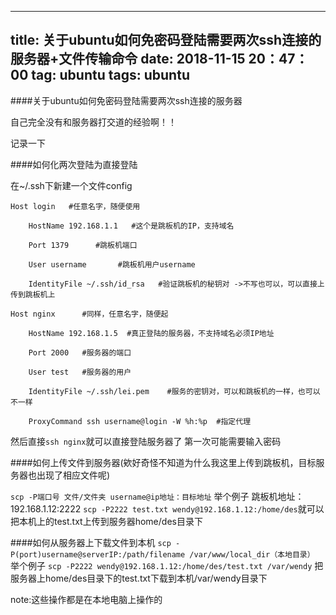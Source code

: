 
---
title: 关于ubuntu如何免密码登陆需要两次ssh连接的服务器+文件传输命令
date: 2018-11-15 20：47：00
tag: ubuntu
tags: ubuntu
---

####关于ubuntu如何免密码登陆需要两次ssh连接的服务器

自己完全没有和服务器打交道的经验啊！！

记录一下


####如何化两次登陆为直接登陆

在~/.ssh下新建一个文件config
```
Host login   #任意名字，随便使用

    HostName 192.168.1.1   #这个是跳板机的IP，支持域名

    Port 1379      #跳板机端口

    User username       #跳板机用户username

    IdentityFile ~/.ssh/id_rsa   #验证跳板机的秘钥对 ->不写也可以，可以直接上传到跳板机上

Host nginx      #同样，任意名字，随便起

    HostName 192.168.1.5  #真正登陆的服务器，不支持域名必须IP地址

    Port 2000   #服务器的端口

    User test   #服务器的用户

    IdentityFile ~/.ssh/lei.pem    #服务的密钥对，可以和跳板机的一样，也可以不一样

    ProxyCommand ssh username@login -W %h:%p  #指定代理
```
然后直接`ssh nginx`就可以直接登陆服务器了
第一次可能需要输入密码

####如何上传文件到服务器(欸好奇怪不知道为什么我这里上传到跳板机，目标服务器也出现了相应文件呢)

`scp -P端口号 文件/文件夹 username@ip地址：目标地址`
举个例子
跳板机地址： 192.168.1.12:2222 
`scp -P2222 test.txt wendy@192.168.1.12:/home/des`就可以把本机上的test.txt上传到服务器home/des目录下

####如何从服务器上下载文件到本机
`scp -P(port)username@serverIP:/path/filename /var/www/local_dir（本地目录）`
举个例子
`scp -P2222 wendy@192.168.1.12:/home/des/test.txt /var/wendy`
把服务器上home/des目录下的test.txt下载到本机/var/wendy目录下

note:这些操作都是在本地电脑上操作的



